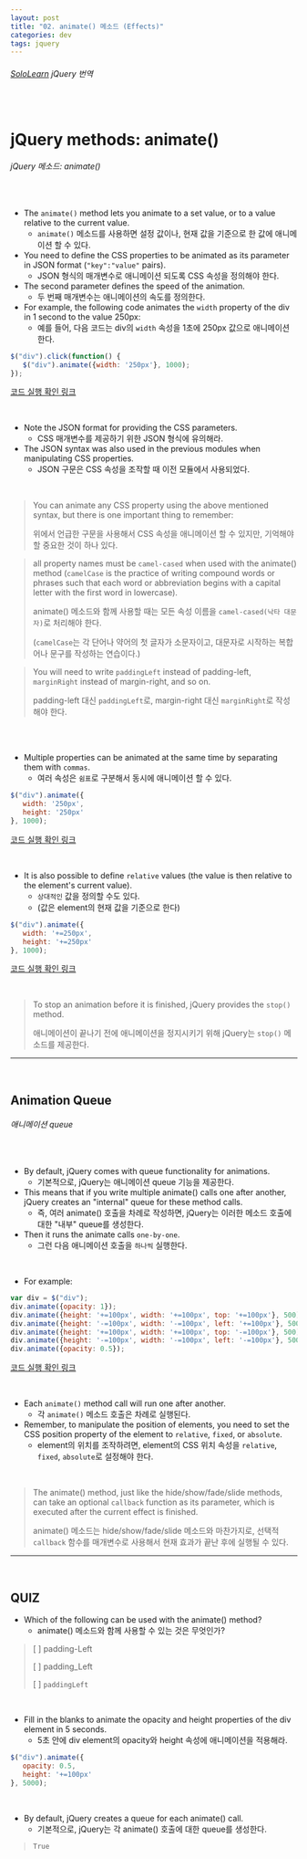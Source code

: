```yaml
---
layout: post
title: "02. animate() 메소드 (Effects)"
categories: dev
tags: jquery
---
```


###### [SoloLearn](https://www.sololearn.com/) jQuery 번역

<br>

# jQuery methods: animate()

###### jQuery 메소드: animate()

<br>

- The `animate()` method lets you animate to a set value, or to a value relative to the current value.
  - `animate()` 메소드를 사용하면 설정 값이나, 현재 값을 기준으로 한 값에 애니메이션 할 수 있다.
- You need to define the CSS properties to be animated as its parameter in JSON format (`"key":"value"` pairs).
  - JSON 형식의 매개변수로 애니메이션 되도록 CSS 속성을 정의해야 한다.
- The second parameter defines the speed of the animation.
  - 두 번째 매개변수는 애니메이션의 속도를 정의한다.
- For example, the following code animates the `width` property of the div in 1 second to the value 250px:
  - 예를 들어, 다음 코드는 div의 `width` 속성을 1초에 250px 값으로 애니메이션 한다.

```js
$("div").click(function() {
   $("div").animate({width: '250px'}, 1000);
});
```

[코드 실행 확인 링크](https://code.sololearn.com/1139/#js)

<br>

- Note the JSON format for providing the CSS parameters.
  - CSS 매개변수를 제공하기 위한 JSON 형식에 유의해라.
- The JSON syntax was also used in the previous modules when manipulating CSS properties.
  - JSON 구문은 CSS 속성을 조작할 때 이전 모듈에서 사용되었다.

<br>

> You can animate any CSS property using the above mentioned syntax, but there is one important thing to remember:
>
> 위에서 언급한 구문을 사용해서 CSS 속성을 애니메이션 할 수 있지만, 기억해야 할 중요한 것이 하나 있다.

> all property names must be `camel-cased` when used with the animate() method (`camelCase` is the practice of writing compound words or phrases such that each word or abbreviation begins with a capital letter with the first word in lowercase).
>
> animate() 메소드와 함께 사용할 때는 모든 속성 이름을 `camel-cased(낙타 대문자)`로 처리해야 한다.
>
> (`camelCase`는 각 단어나 약어의 첫 글자가 소문자이고, 대문자로 시작하는 복합어나 문구를 작성하는 연습이다.)

> You will need to write `paddingLeft` instead of padding-left, `marginRight` instead of margin-right, and so on.
>
> padding-left 대신 `paddingLeft`로, margin-right 대신 `marginRight`로 작성해야 한다.

<br>

<br>

- Multiple properties can be animated at the same time by separating them with `commas`.
  - 여러 속성은 `쉼표`로 구분해서 동시에 애니메이션 할 수 있다.

```js
$("div").animate({
   width: '250px',
   height: '250px'
}, 1000);
```

[코드 실행 확인 링크](https://code.sololearn.com/1140/#js)

<br>

- It is also possible to define `relative` values (the value is then relative to the element's current value).
  - `상대적인` 값을 정의할 수도 있다.
  - (값은 element의 현재 값을 기준으로 한다)

```js
$("div").animate({
   width: '+=250px',
   height: '+=250px'
}, 1000);
```

[코드 실행 확인 링크](https://code.sololearn.com/1141/#js)

<br>

> To stop an animation before it is finished, jQuery provides the `stop()` method.
>
> 애니메이션이 끝나기 전에 애니메이션을 정지시키기 위해 jQuery는 `stop()` 메소드를 제공한다.

------

<br>

## Animation Queue

###### 애니메이션 queue

<br>

- By default, jQuery comes with queue functionality for animations.
  - 기본적으로, jQuery는 애니메이션 queue 기능을 제공한다.
- This means that if you write multiple animate() calls one after another, jQuery creates an "internal" queue for these method calls.
  - 즉, 여러 animate() 호출을 차례로 작성하면, jQuery는 이러한 메소드 호출에 대한 "내부" queue를 생성한다.
- Then it runs the animate calls `one-by-one`.
  - 그런 다음 애니메이션 호출을 `하나씩` 실행한다.

<br>

- For example:

```js
var div = $("div");
div.animate({opacity: 1});
div.animate({height: '+=100px', width: '+=100px', top: '+=100px'}, 500);
div.animate({height: '-=100px', width: '-=100px', left: '+=100px'}, 500);
div.animate({height: '+=100px', width: '+=100px', top: '-=100px'}, 500);
div.animate({height: '-=100px', width: '-=100px', left: '-=100px'}, 500);
div.animate({opacity: 0.5});
```

[코드 실행 확인 링크](https://code.sololearn.com/1142/#js)

<br>

- Each `animate()` method call will run one after another.
  - 각 `animate()` 메소드 호출은 차례로 실행된다.
- Remember, to manipulate the position of elements, you need to set the CSS position property of the element to `relative`, `fixed`, or `absolute`.
  - element의 위치를 조작하려면, element의 CSS 위치 속성을 `relative`, `fixed`, `absolute`로 설정해야 한다.

<br>

> The animate() method, just like the hide/show/fade/slide methods, can take an optional `callback` function as its parameter, which is executed after the current effect is finished.
>
> animate() 메소드는 hide/show/fade/slide 메소드와 마찬가지로, 선택적 `callback` 함수를 매개변수로 사용해서 현재 효과가 끝난 후에 실행될 수 있다.

------

<br>

## QUIZ

- Which of the following can be used with the animate() method?
  - animate() 메소드와 함께 사용할 수 있는 것은 무엇인가?

> [ ] padding-Left
>
> [ ] padding_Left
>
> [ ] `paddingLeft`

<br>

- Fill in the blanks to animate the opacity and height properties of the div element in 5 seconds.
  - 5초 안에 div element의 opacity와 height 속성에 애니메이션을 적용해라.

```js
$("div").animate({
   opacity: 0.5,
   height: '+=100px'
}, 5000);
```

<br>

- By default, jQuery creates a queue for each animate() call.
  - 기본적으로, jQuery는 각 animate() 호출에 대한 queue를 생성한다.

> `True`

<br>
